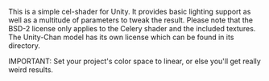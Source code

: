 This is a simple cel-shader for Unity. It provides basic lighting support as well as a multitude of parameters to tweak the result.
Please note that the BSD-2 license only applies to the Celery shader and the included textures. The Unity-Chan model has its own license which can be found in its directory.

IMPORTANT: Set your project's color space to linear, or else you'll get really weird results.

